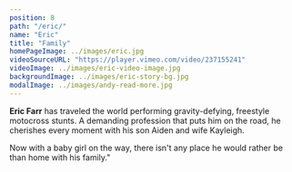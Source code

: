 ```yaml
---
position: 8
path: "/eric/"
name: "Eric"
title: "Family"
homePageImage: ../images/eric.jpg
videoSourceURL: "https://player.vimeo.com/video/237155241"
videoImage: ../images/eric-video-image.jpg
backgroundImage: ../images/eric-story-bg.jpg
modalImage: ../images/andy-read-more.jpg
---
```

**Eric Farr** has traveled the world performing gravity-defying, freestyle motocross stunts. A demanding profession that puts him on the road, he cherishes every moment with his son Aiden and wife Kayleigh.<!-- endexcerpt -->

Now with a baby girl on the way, there isn't any place he would rather be than home with his family."